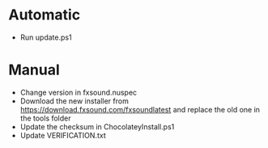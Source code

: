# Automatic
- Run update.ps1

# Manual
- Change version in fxsound.nuspec
- Download the new installer from https://download.fxsound.com/fxsoundlatest and replace the old one in the tools folder
- Update the checksum in ChocolateyInstall.ps1
- Update VERIFICATION.txt